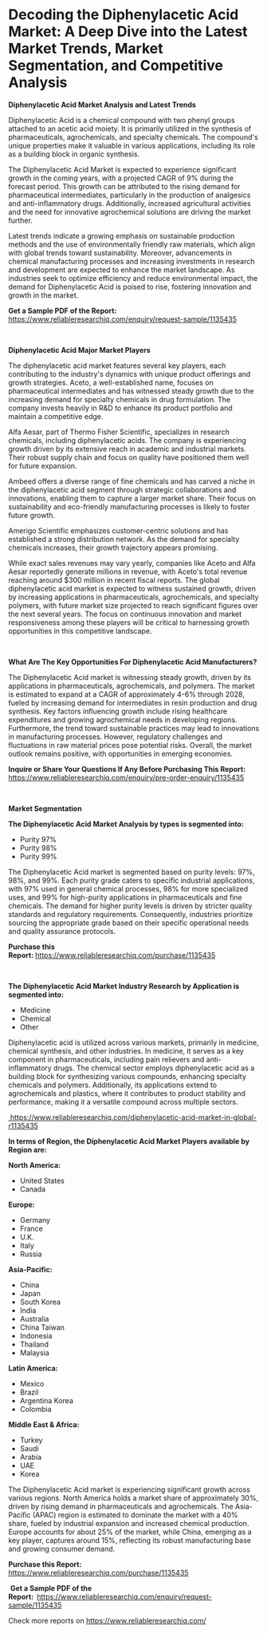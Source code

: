 <p><h1>Decoding the Diphenylacetic Acid Market: A Deep Dive into the Latest Market Trends, Market Segmentation, and Competitive Analysis</h1></p><p><strong>Diphenylacetic Acid Market Analysis and Latest Trends</strong></p>
<p><p>Diphenylacetic Acid is a chemical compound with two phenyl groups attached to an acetic acid moiety. It is primarily utilized in the synthesis of pharmaceuticals, agrochemicals, and specialty chemicals. The compound's unique properties make it valuable in various applications, including its role as a building block in organic synthesis.</p><p>The Diphenylacetic Acid Market is expected to experience significant growth in the coming years, with a projected CAGR of 9% during the forecast period. This growth can be attributed to the rising demand for pharmaceutical intermediates, particularly in the production of analgesics and anti-inflammatory drugs. Additionally, increased agricultural activities and the need for innovative agrochemical solutions are driving the market further.</p><p>Latest trends indicate a growing emphasis on sustainable production methods and the use of environmentally friendly raw materials, which align with global trends toward sustainability. Moreover, advancements in chemical manufacturing processes and increasing investments in research and development are expected to enhance the market landscape. As industries seek to optimize efficiency and reduce environmental impact, the demand for Diphenylacetic Acid is poised to rise, fostering innovation and growth in the market.</p></p>
<p><strong>Get a Sample PDF of the Report:&nbsp;</strong> <a href="https://www.reliableresearchiq.com/enquiry/request-sample/1135435?utm_campaign=2325&utm_medium=2&utm_source=Github&utm_content=ia&utm_term=01042025&utm_id=diphenylacetic-acid">https://www.reliableresearchiq.com/enquiry/request-sample/1135435</a></p>
<p>&nbsp;</p>
<p><strong>Diphenylacetic Acid Major Market Players</strong></p>
<p><p>The diphenylacetic acid market features several key players, each contributing to the industry's dynamics with unique product offerings and growth strategies. Aceto, a well-established name, focuses on pharmaceutical intermediates and has witnessed steady growth due to the increasing demand for specialty chemicals in drug formulation. The company invests heavily in R&D to enhance its product portfolio and maintain a competitive edge.</p><p>Alfa Aesar, part of Thermo Fisher Scientific, specializes in research chemicals, including diphenylacetic acids. The company is experiencing growth driven by its extensive reach in academic and industrial markets. Their robust supply chain and focus on quality have positioned them well for future expansion.</p><p>Ambeed offers a diverse range of fine chemicals and has carved a niche in the diphenylacetic acid segment through strategic collaborations and innovations, enabling them to capture a larger market share. Their focus on sustainability and eco-friendly manufacturing processes is likely to foster future growth.</p><p>Amerigo Scientific emphasizes customer-centric solutions and has established a strong distribution network. As the demand for specialty chemicals increases, their growth trajectory appears promising.</p><p>While exact sales revenues may vary yearly, companies like Aceto and Alfa Aesar reportedly generate millions in revenue, with Aceto's total revenue reaching around $300 million in recent fiscal reports. The global diphenylacetic acid market is expected to witness sustained growth, driven by increasing applications in pharmaceuticals, agrochemicals, and specialty polymers, with future market size projected to reach significant figures over the next several years. The focus on continuous innovation and market responsiveness among these players will be critical to harnessing growth opportunities in this competitive landscape.</p></p>
<p>&nbsp;</p>
<p><strong>What Are The Key Opportunities For Diphenylacetic Acid Manufacturers?</strong></p>
<p><p>The Diphenylacetic Acid market is witnessing steady growth, driven by its applications in pharmaceuticals, agrochemicals, and polymers. The market is estimated to expand at a CAGR of approximately 4-6% through 2028, fueled by increasing demand for intermediates in resin production and drug synthesis. Key factors influencing growth include rising healthcare expenditures and growing agrochemical needs in developing regions. Furthermore, the trend toward sustainable practices may lead to innovations in manufacturing processes. However, regulatory challenges and fluctuations in raw material prices pose potential risks. Overall, the market outlook remains positive, with opportunities in emerging economies.</p></p>
<p><strong>Inquire or Share Your Questions If Any Before Purchasing This Report:</strong> <a href="https://www.reliableresearchiq.com/enquiry/pre-order-enquiry/1135435?utm_campaign=2325&utm_medium=2&utm_source=Github&utm_content=ia&utm_term=01042025&utm_id=diphenylacetic-acid">https://www.reliableresearchiq.com/enquiry/pre-order-enquiry/1135435</a></p>
<p>&nbsp;</p>
<p><strong>Market Segmentation</strong></p>
<p><strong>The Diphenylacetic Acid Market Analysis by types is segmented into:</strong></p>
<p><ul><li>Purity 97%</li><li>Purity 98%</li><li>Purity 99%</li></ul></p>
<p><p>The Diphenylacetic Acid market is segmented based on purity levels: 97%, 98%, and 99%. Each purity grade caters to specific industrial applications, with 97% used in general chemical processes, 98% for more specialized uses, and 99% for high-purity applications in pharmaceuticals and fine chemicals. The demand for higher purity levels is driven by stricter quality standards and regulatory requirements. Consequently, industries prioritize sourcing the appropriate grade based on their specific operational needs and quality assurance protocols.</p></p>
<p><strong>Purchase this Report:&nbsp;</strong><a href="https://www.reliableresearchiq.com/purchase/1135435?utm_campaign=2325&utm_medium=2&utm_source=Github&utm_content=ia&utm_term=01042025&utm_id=diphenylacetic-acid">https://www.reliableresearchiq.com/purchase/1135435</a></p>
<p>&nbsp;</p>
<p><strong>The Diphenylacetic Acid Market Industry Research by Application is segmented into:</strong></p>
<p><ul><li>Medicine</li><li>Chemical</li><li>Other</li></ul></p>
<p><p>Diphenylacetic acid is utilized across various markets, primarily in medicine, chemical synthesis, and other industries. In medicine, it serves as a key component in pharmaceuticals, including pain relievers and anti-inflammatory drugs. The chemical sector employs diphenylacetic acid as a building block for synthesizing various compounds, enhancing specialty chemicals and polymers. Additionally, its applications extend to agrochemicals and plastics, where it contributes to product stability and performance, making it a versatile compound across multiple sectors.</p></p>
<p><a href="https://www.reliableresearchiq.com/diphenylacetic-acid-market-in-global-r1135435?utm_campaign=2325&utm_medium=2&utm_source=Github&utm_content=ia&utm_term=01042025&utm_id=diphenylacetic-acid">&nbsp;https://www.reliableresearchiq.com/diphenylacetic-acid-market-in-global-r1135435</a></p>
<p><strong>In terms of Region, the Diphenylacetic Acid Market Players available by Region are:</strong></p>
<p>
    <p> <strong> North America: </strong>
        <ul>
            <li>United States</li>
            <li>Canada</li>
        </ul>
        </p> 
    <p> <strong> Europe: </strong>
        <ul>
            <li>Germany</li>
            <li>France</li>
            <li>U.K.</li>
            <li>Italy</li>
            <li>Russia</li>
        </ul>
        </p> 
    <p> <strong> Asia-Pacific: </strong>
        <ul>
            <li>China</li>
            <li>Japan</li>
            <li>South Korea</li>
            <li>India</li>
            <li>Australia</li>
            <li>China Taiwan</li>
            <li>Indonesia</li>
            <li>Thailand</li>
            <li>Malaysia</li>
        </ul>
        </p> 
    <p> <strong> Latin America: </strong>
        <ul>
            <li>Mexico</li>
            <li>Brazil</li>
            <li>Argentina Korea</li>
            <li>Colombia</li>
        </ul>
        </p> 
    <p> <strong> Middle East & Africa: </strong>
        <ul>
            <li>Turkey</li>
            <li>Saudi</li>
            <li>Arabia</li>
            <li>UAE</li>
            <li>Korea</li>
        </ul>
    </p>
    </p>
<p><p>The Diphenylacetic Acid market is experiencing significant growth across various regions. North America holds a market share of approximately 30%, driven by rising demand in pharmaceuticals and agrochemicals. The Asia-Pacific (APAC) region is estimated to dominate the market with a 40% share, fueled by industrial expansion and increased chemical production. Europe accounts for about 25% of the market, while China, emerging as a key player, captures around 15%, reflecting its robust manufacturing base and growing consumer demand.</p></p>
<p><strong>Purchase this Report: </strong><a href="https://www.reliableresearchiq.com/purchase/1135435?utm_campaign=2325&utm_medium=2&utm_source=Github&utm_content=ia&utm_term=01042025&utm_id=diphenylacetic-acid">https://www.reliableresearchiq.com/purchase/1135435</a></p>
<p>&nbsp;<strong>Get a Sample PDF of the Report:&nbsp;&nbsp;</strong><a href="https://www.reliableresearchiq.com/enquiry/request-sample/1135435?utm_campaign=2325&utm_medium=2&utm_source=Github&utm_content=ia&utm_term=01042025&utm_id=diphenylacetic-acid">https://www.reliableresearchiq.com/enquiry/request-sample/1135435</a></p>
<p><strong></strong></p>
<p>Check more reports on <a href="https://www.reliableresearchiq.com/?utm_campaign=2325&utm_medium=2&utm_source=Github&utm_content=ia&utm_term=01042025&utm_id=diphenylacetic-acid">https://www.reliableresearchiq.com/</a></p>